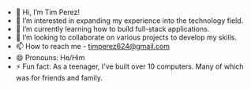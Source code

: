 - 👋 Hi, I’m Tim Perez!
- 👀 I’m interested in expanding my experience into the technology field. 
- 🌱 I’m currently learning how to build full-stack applications. 
- 💞️ I’m looking to collaborate on various projects to develop my skills. 
- 📫 How to reach me - timperez624@gmail.com
- 😄 Pronouns: He/Him
- ⚡ Fun fact: As a teenager, I've built over 10 computers. Many of which was for friends and family. 

<!---
tim-perez/tim-perez is a ✨ special ✨ repository because its `README.md` (this file) appears on your GitHub profile.
You can click the Preview link to take a look at your changes.
--->
